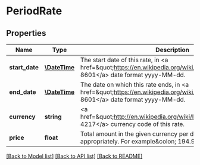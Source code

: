 # PeriodRate

## Properties
Name | Type | Description | Notes
------------ | ------------- | ------------- | -------------
**start_date** | [**\DateTime**](Date.md) | The start date of this rate, in &lt;a href&#x3D;\&quot;https://en.wikipedia.org/wiki/ISO_8601\&quot;&gt;ISO 8601&lt;/a&gt; date format yyyy-MM-dd. | 
**end_date** | [**\DateTime**](Date.md) | The date on which this rate ends, in &lt;a href&#x3D;\&quot;https://en.wikipedia.org/wiki/ISO_8601\&quot;&gt;ISO 8601&lt;/a&gt; date format yyyy-MM-dd. | 
**currency** | **string** | &lt;a href&#x3D;\&quot;http://en.wikipedia.org/wiki/ISO_4217\&quot;&gt;ISO 4217&lt;/a&gt; currency code of this rate. | 
**price** | **float** | Total amount in the given currency per day of this rate, formatted appropriately. For example&amp;colon; 194.99. | 

[[Back to Model list]](../README.md#documentation-for-models) [[Back to API list]](../README.md#documentation-for-api-endpoints) [[Back to README]](../README.md)


